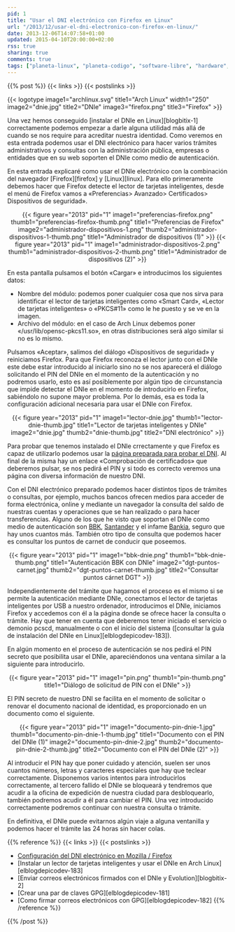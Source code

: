 ```yaml
---
pid: 1
title: "Usar el DNI electrónico con Firefox en Linux"
url: "/2013/12/usar-el-dni-electronico-con-firefox-en-linux/"
date: 2013-12-06T14:07:58+01:00
updated: 2015-04-10T20:00:00+02:00
rss: true
sharing: true
comments: true
tags: ["planeta-linux", "planeta-codigo", "software-libre", "hardware", "software"]
---
```


{{% post %}}
{{< links >}}
{{< postslinks >}}

{{< logotype image1="archlinux.svg" title1="Arch Linux" width1="250" image2="dnie.jpg" title2="DNIe" image3="firefox.png" title3="Firefox" >}}

Una vez hemos conseguido [instalar el DNIe en Linux][blogbitix-1] correctamente podemos empezar a darle alguna utilidad más allá de cuando se nos require para acreditar nuestra identidad. Como veremos en esta entrada podemos usar el DNI electrónico para hacer varios trámites administrativos y consultas con la administración pública, empresas o entidades que en su web soporten el DNIe como medio de autenticación.

En esta entrada explicaré como usar el DNIe electrónico con la combinación del navegador [Firefox][firefox] y [Linux][linux]. Para ello primeramente debemos hacer que Firefox detecte el lector de tarjetas inteligentes, desde el menú de Firefox vamos a «Preferencias> Avanzado> Certificados> Dispositivos de seguridad».

<div class="media" style="text-align: center;">
    {{< figure year="2013" pid="1"
        image1="preferencias-firefox.png" thumb1="preferencias-firefox-thumb.png" title1="Preferencias de Firefox"
        image2="administrador-dispositivos-1.png" thumb2="administrador-dispositivos-1-thumb.png" title1="Administrador de dispositivos (1)" >}}
    {{< figure year="2013" pid="1"
        image1="administrador-dispositivos-2.png" thumb1="administrador-dispositivos-2-thumb.png" title1="Administrador de dispositivos (2)" >}}
</div>

En esta pantalla pulsamos el botón «Cargar» e introducimos los siguientes datos:

* Nombre del módulo: podemos poner cualquier cosa que nos sirva para identificar el lector de tarjetas inteligentes como «Smart Card», «Lector de tarjetas inteligentes» o «PKCS#11» como le he puesto y se ve en la imagen.
* Archivo del módulo: en el caso de Arch Linux debemos poner «/usr/lib/opensc-pkcs11.so», en otras distribuciones será algo similar si no es lo mismo.

Pulsamos «Aceptar», salimos del diálogo «Dispositivos de seguridad» y reiniciamos Firefox. Para que Firefox reconoza el lector junto con el DNIe este debe estar introducido al iniciarlo sino no se nos aparecerá el diálogo solicitando el PIN del DNIe en el momento de la autenticación y no podremos usarlo, esto es así posiblemente por algún tipo de circunstancia que impide detectar el DNIe en el momento de introducirlo en Firefox, sabiéndolo no supone mayor problema. Por lo demás, esa es toda la configuración adicional necesaria para usar el DNIe con Firefox.

<div class="media" style="text-align: center;">
    {{< figure year="2013" pid="1"
        image1="lector-dnie.jpg" thumb1="lector-dnie-thumb.jpg" title1="Lector de tarjetas inteligentes y DNIe"
        image2="dnie.jpg" thumb2="dnie-thumb.jpg" title2="DNI electrónico" >}}
</div>

Para probar que tenemos instalado el DNIe crrectamente y que Firefox es capaz de utilizarlo podemos usar la [página preparada para probar el DNI](http://www.dnielectronico.es/como_utilizar_el_dnie/verificar.html). Al final de la misma hay un enlace «Comprobación de certificados» que deberemos pulsar, se nos pedirá el PIN y si todo es correcto veremos una página con diversa información de nuestro DNI.

Con el DNI electrónico preparado podemos hacer distintos tipos de trámites o consultas, por ejemplo, muchos bancos ofrecen medios para acceder de forma electrónica, online y mediante un navegador la consulta del saldo de nuestras cuentas y operaciones que se han realizado o para hacer transferencias. Alguno de los que he visto que soportan el DNIe como medio de autenticación son [BBK](https://portal.bbk.es), [Santander](https://www.bancosantander.es) y el infame [Bankia](http://www.bankia.com/es/), seguro que hay unos cuantos más. También otro tipo de consulta que podemos hacer es consultar los puntos de carnet de conducir que poseemos.

<div class="media" style="text-align: center;">
    {{< figure year="2013" pid="1"
        image1="bbk-dnie.png" thumb1="bbk-dnie-thumb.png" title1="Autenticación BBK con DNIe"
        image2="dgt-puntos-carnet.jpg" thumb2="dgt-puntos-carnet-thumb.jpg" title2="Consultar puntos cárnet DGT" >}}
</div>

Independientemente del trámite que hagamos el proceso es el mismo si se permite la autenticación mediante DNIe, conectamos el lector de tarjetas inteligentes por USB a nuestro ordenador, introducimos el DNIe, iniciamos Firefox y accedemos con él a la página donde se ofrece hacer la consulta o trámite. Hay que tener en cuenta que deberemos tener iniciado el servicio o demonio pcscd, manualmente o con el inicio del sistema ([consultar la guía de instalación del DNIe en Linux][elblogdepicodev-183]).

En algún momento en el proceso de autenticación se nos pedirá el PIN secreto que posibilita usar el DNIe, apareciéndonos una ventana similar a la siguiente para introducirlo.

<div class="media" style="text-align: center;">
    {{< figure year="2013" pid="1"
        image1="pin.png" thumb1="pin-thumb.png" title1="Diálogo de solicitud de PIN con el DNIe" >}}
</div>

El PIN secreto de nuestro DNI se facilita en el momento de solicitar o renovar el documento nacional de identidad, es proporcionado en un documento como el siguiente.

<div class="media" style="text-align: center;">
    {{< figure year="2013" pid="1"
        image1="documento-pin-dnie-1.jpg" thumb1="documento-pin-dnie-1-thumb.jpg" title1="Documento con el PIN del DNIe (1)"
        image2="documento-pin-dnie-2.jpg" thumb2="documento-pin-dnie-2-thumb.jpg" title2="Documento con el PIN del DNIe (2)" >}}
</div>

Al introducir el PIN hay que poner cuidado y atención, suelen ser unos cuantos números, letras y caracteres especiales que hay que teclear correctamente. Disponemos varios intentos para introducirlos correctamente, al tercero fallido el DNIe se bloqueará y tendremos que acudir a la oficina de expedición de nuestra ciudad para desbloquearlo, también podremos acudir a él para cambiar el PIN. Una vez introducido correctamente podremos continuar con nuestra consulta o trámite.

En definitiva, el DNIe puede evitarnos algún viaje a alguna ventanilla y podemos hacer el trámite las 24 horas sin hacer colas.

{{% reference %}}
{{< links >}}
{{< postslinks >}}
* [Configuración del DNI electrónico en Mozilla / Firefox](http://web.cenatic.es/dnie/index.php?option=com_content&view=article&id=104&Itemid=139)
* [Instalar un lector de tarjetas inteligentes y usar el DNIe en Arch Linux][elblogdepicodev-183]
* [Enviar correos electrónicos firmados con el DNIe y Evolution][blogbitix-2]
* [Crear una par de claves GPG][elblogdepicodev-181]
* [Como firmar correos electrónicos con GPG][elblogdepicodev-182]
{{% /reference %}}

{{% /post %}}
